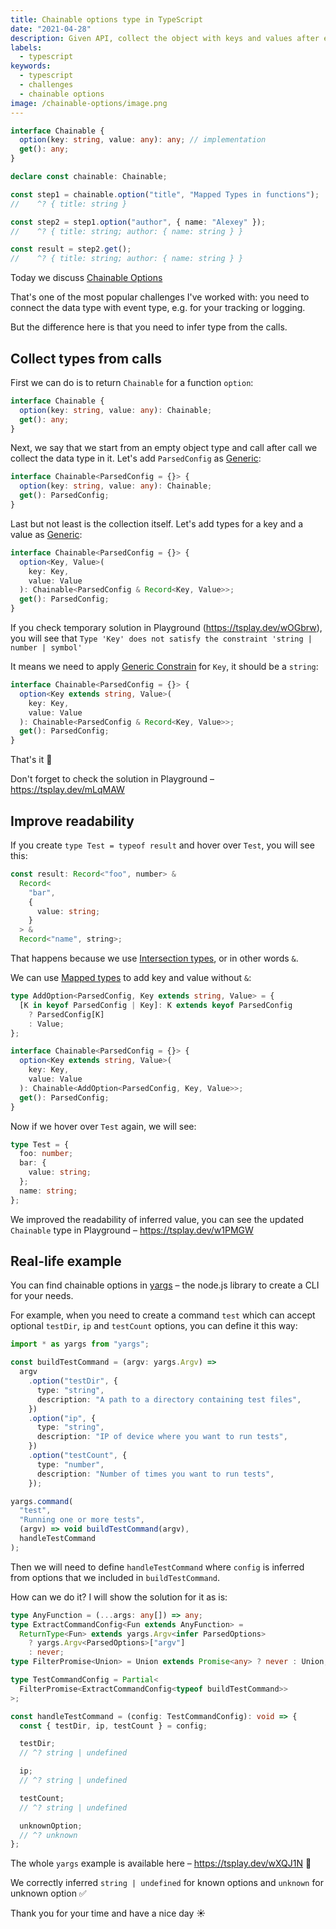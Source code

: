 ```yaml
---
title: Chainable options type in TypeScript
date: "2021-04-28"
description: Given API, collect the object with keys and values after each call
labels:
  - typescript
keywords:
  - typescript
  - challenges
  - chainable options
image: /chainable-options/image.png
---
```


```typescript title="Example of Chainable Options use"
interface Chainable {
  option(key: string, value: any): any; // implementation
  get(): any;
}

declare const chainable: Chainable;

const step1 = chainable.option("title", "Mapped Types in functions");
//    ^? { title: string }

const step2 = step1.option("author", { name: "Alexey" });
//    ^? { title: string; author: { name: string } }

const result = step2.get();
//    ^? { title: string; author: { name: string } }
```

Today we discuss [Chainable Options](https://github.com/type-challenges/type-challenges/blob/master/questions/12-medium-chainable-options/README.md)

That's one of the most popular challenges I've worked with: you need to connect the data type with event type, e.g. for your tracking or logging.

But the difference here is that you need to infer type from the calls.

## Collect types from calls

First we can do is to return `Chainable` for a function `option`:

```typescript title="Change ReturnType for option function"
interface Chainable {
  option(key: string, value: any): Chainable;
  get(): any;
}
```

Next, we say that we start from an empty object type and call after call we collect the data type in it. Let's add `ParsedConfig` as [Generic](https://www.typescriptlang.org/docs/handbook/2/generics.html):

```typescript title="Added generic type T"
interface Chainable<ParsedConfig = {}> {
  option(key: string, value: any): Chainable;
  get(): ParsedConfig;
}
```

Last but not least is the collection itself. Let's add types for a key and a value as [Generic](https://www.typescriptlang.org/docs/handbook/2/generics.html):

```typescript title="Add key and value for every option call"
interface Chainable<ParsedConfig = {}> {
  option<Key, Value>(
    key: Key,
    value: Value
  ): Chainable<ParsedConfig & Record<Key, Value>>;
  get(): ParsedConfig;
}
```

If you check temporary solution in Playground (https://tsplay.dev/wOGbrw), you will see that `Type 'Key' does not satisfy the constraint 'string | number | symbol'`

It means we need to apply [Generic Constrain](https://www.typescriptlang.org/docs/handbook/2/generics.html#generic-constraints) for `Key`, it should be a `string`:

```typescript title="Solution"
interface Chainable<ParsedConfig = {}> {
  option<Key extends string, Value>(
    key: Key,
    value: Value
  ): Chainable<ParsedConfig & Record<Key, Value>>;
  get(): ParsedConfig;
}
```

That's it 💪

Don't forget to check the solution in Playground – https://tsplay.dev/mLqMAW

## Improve readability

If you create `type Test = typeof result` and hover over `Test`, you will see this:

```typescript title="Inferred type for result"
const result: Record<"foo", number> &
  Record<
    "bar",
    {
      value: string;
    }
  > &
  Record<"name", string>;
```

That happens because we use [Intersection types](https://www.typescriptlang.org/docs/handbook/2/objects.html#intersection-types), or in other words `&`.

We can use [Mapped types](https://www.typescriptlang.org/docs/handbook/2/mapped-types.html) to add key and value without `&`:

```typescript title="Hack with Flatten type"
type AddOption<ParsedConfig, Key extends string, Value> = {
  [K in keyof ParsedConfig | Key]: K extends keyof ParsedConfig
    ? ParsedConfig[K]
    : Value;
};

interface Chainable<ParsedConfig = {}> {
  option<Key extends string, Value>(
    key: Key,
    value: Value
  ): Chainable<AddOption<ParsedConfig, Key, Value>>;
  get(): ParsedConfig;
}
```

Now if we hover over `Test` again, we will see:

```typescript title="Updated inferred type for result"
type Test = {
  foo: number;
  bar: {
    value: string;
  };
  name: string;
};
```

We improved the readability of inferred value, you can see the updated `Chainable` type in Playground – https://tsplay.dev/w1PMGW

## Real-life example

You can find chainable options in [yargs](https://www.npmjs.com/package/yargs) – the node.js library to create a CLI for your needs.

For example, when you need to create a command `test` which can accept optional `testDir`, `ip` and `testCount` options, you can define it this way:

```typescript title="Test command which accepts 3 optional options"
import * as yargs from "yargs";

const buildTestCommand = (argv: yargs.Argv) =>
  argv
    .option("testDir", {
      type: "string",
      description: "A path to a directory containing test files",
    })
    .option("ip", {
      type: "string",
      description: "IP of device where you want to run tests",
    })
    .option("testCount", {
      type: "number",
      description: "Number of times you want to run tests",
    });

yargs.command(
  "test",
  "Running one or more tests",
  (argv) => void buildTestCommand(argv),
  handleTestCommand
);
```

Then we will need to define `handleTestCommand` where `config` is inferred from options that we included in `buildTestCommand`.

How can we do it? I will show the solution for it as is:

```typescript title="Infer command config out of build function"
type AnyFunction = (...args: any[]) => any;
type ExtractCommandConfig<Fun extends AnyFunction> =
  ReturnType<Fun> extends yargs.Argv<infer ParsedOptions>
    ? yargs.Argv<ParsedOptions>["argv"]
    : never;
type FilterPromise<Union> = Union extends Promise<any> ? never : Union;

type TestCommandConfig = Partial<
  FilterPromise<ExtractCommandConfig<typeof buildTestCommand>>
>;

const handleTestCommand = (config: TestCommandConfig): void => {
  const { testDir, ip, testCount } = config;

  testDir;
  // ^? string | undefined

  ip;
  // ^? string | undefined

  testCount;
  // ^? string | undefined

  unknownOption;
  // ^? unknown
};
```

The whole `yargs` example is available here – https://tsplay.dev/wXQJ1N 👏

We correctly inferred `string | undefined` for known options and `unknown` for unknown option ✅

Thank you for your time and have a nice day ☀️
